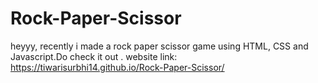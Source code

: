 # Rock-Paper-Scissor
heyyy, recently i made a rock paper scissor game using HTML, CSS and Javascript.Do check it out .
website link: https://tiwarisurbhi14.github.io/Rock-Paper-Scissor/
